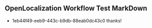 ## OpenLocalization Workflow Test MarkDown
* 1eb44f49-eeb9-443c-b9db-88eab0dc43c0 thanks!

<!--HONumber=Jul16_HO4-->


